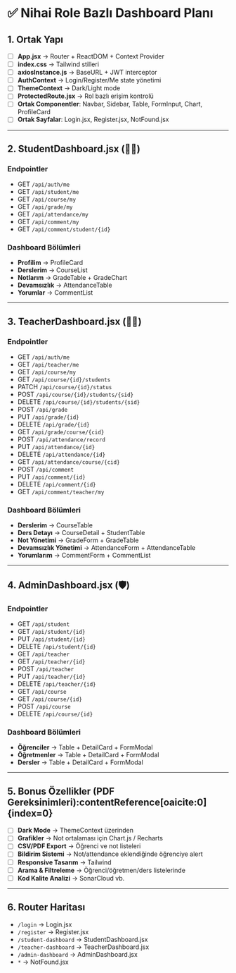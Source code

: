 # ✅ Nihai Role Bazlı Dashboard Planı

## 1. Ortak Yapı
- [ ] **App.jsx** → Router + ReactDOM + Context Provider
- [ ] **index.css** → Tailwind stilleri
- [ ] **axiosInstance.js** → BaseURL + JWT interceptor
- [ ] **AuthContext** → Login/Register/Me state yönetimi
- [ ] **ThemeContext** → Dark/Light mode
- [ ] **ProtectedRoute.jsx** → Rol bazlı erişim kontrolü
- [ ] **Ortak Componentler**: Navbar, Sidebar, Table, FormInput, Chart, ProfileCard
- [ ] **Ortak Sayfalar**: Login.jsx, Register.jsx, NotFound.jsx

---

## 2. StudentDashboard.jsx (👨‍🎓)
### Endpointler
- GET `/api/auth/me`
- GET `/api/student/me`
- GET `/api/course/my`
- GET `/api/grade/my`
- GET `/api/attendance/my`
- GET `/api/comment/my`
- GET `/api/comment/student/{id}`

### Dashboard Bölümleri
- **Profilim** → ProfileCard  
- **Derslerim** → CourseList  
- **Notlarım** → GradeTable + GradeChart  
- **Devamsızlık** → AttendanceTable  
- **Yorumlar** → CommentList  

---

## 3. TeacherDashboard.jsx (👨‍🏫)
### Endpointler
- GET `/api/auth/me`
- GET `/api/teacher/me`
- GET `/api/course/my`
- GET `/api/course/{id}/students`
- PATCH `/api/course/{id}/status`
- POST `/api/course/{id}/students/{sid}`
- DELETE `/api/course/{id}/students/{sid}`
- POST `/api/grade`
- PUT `/api/grade/{id}`
- DELETE `/api/grade/{id}`
- GET `/api/grade/course/{cid}`
- POST `/api/attendance/record`
- PUT `/api/attendance/{id}`
- DELETE `/api/attendance/{id}`
- GET `/api/attendance/course/{cid}`
- POST `/api/comment`
- PUT `/api/comment/{id}`
- DELETE `/api/comment/{id}`
- GET `/api/comment/teacher/my`

### Dashboard Bölümleri
- **Derslerim** → CourseTable  
- **Ders Detayı** → CourseDetail + StudentTable  
- **Not Yönetimi** → GradeForm + GradeTable  
- **Devamsızlık Yönetimi** → AttendanceForm + AttendanceTable  
- **Yorumlarım** → CommentForm + CommentList  

---

## 4. AdminDashboard.jsx (🛡️)
### Endpointler
- GET `/api/student`
- GET `/api/student/{id}`
- PUT `/api/student/{id}`
- DELETE `/api/student/{id}`
- GET `/api/teacher`
- GET `/api/teacher/{id}`
- POST `/api/teacher`
- PUT `/api/teacher/{id}`
- DELETE `/api/teacher/{id}`
- GET `/api/course`
- GET `/api/course/{id}`
- POST `/api/course`
- DELETE `/api/course/{id}`

### Dashboard Bölümleri
- **Öğrenciler** → Table + DetailCard + FormModal  
- **Öğretmenler** → Table + DetailCard + FormModal  
- **Dersler** → Table + DetailCard + FormModal  

---

## 5. Bonus Özellikler (PDF Gereksinimleri):contentReference[oaicite:0]{index=0}
- [ ] **Dark Mode** → ThemeContext üzerinden
- [ ] **Grafikler** → Not ortalaması için Chart.js / Recharts
- [ ] **CSV/PDF Export** → Öğrenci ve not listeleri
- [ ] **Bildirim Sistemi** → Not/attendance eklendiğinde öğrenciye alert
- [ ] **Responsive Tasarım** → Tailwind
- [ ] **Arama & Filtreleme** → Öğrenci/öğretmen/ders listelerinde
- [ ] **Kod Kalite Analizi** → SonarCloud vb.

---

## 6. Router Haritası
- `/login` → Login.jsx  
- `/register` → Register.jsx  
- `/student-dashboard` → StudentDashboard.jsx  
- `/teacher-dashboard` → TeacherDashboard.jsx  
- `/admin-dashboard` → AdminDashboard.jsx  
- `*` → NotFound.jsx
